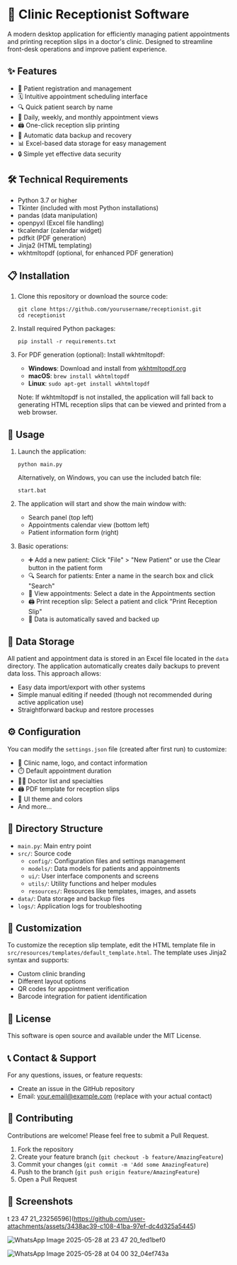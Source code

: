 # 🏥 Clinic Receptionist Software

A modern desktop application for efficiently managing patient appointments and printing reception slips in a doctor's clinic. Designed to streamline front-desk operations and improve patient experience.

## ✨ Features

- 📝 Patient registration and management
- 🗓️ Intuitive appointment scheduling interface
- 🔍 Quick patient search by name
- 📅 Daily, weekly, and monthly appointment views
- 🖨️ One-click reception slip printing
- 💾 Automatic data backup and recovery
- 📊 Excel-based data storage for easy management
- 🔒 Simple yet effective data security

## 🛠️ Technical Requirements

- Python 3.7 or higher
- Tkinter (included with most Python installations)
- pandas (data manipulation)
- openpyxl (Excel file handling)
- tkcalendar (calendar widget)
- pdfkit (PDF generation)
- Jinja2 (HTML templating)
- wkhtmltopdf (optional, for enhanced PDF generation)

## 📋 Installation

1. Clone this repository or download the source code:
   ```
   git clone https://github.com/yourusername/receptionist.git
   cd receptionist
   ```

2. Install required Python packages:
   ```
   pip install -r requirements.txt
   ```

3. For PDF generation (optional):
   Install wkhtmltopdf:
   - **Windows**: Download and install from [wkhtmltopdf.org](https://wkhtmltopdf.org/downloads.html)
   - **macOS**: `brew install wkhtmltopdf`
   - **Linux**: `sudo apt-get install wkhtmltopdf`
   
   Note: If wkhtmltopdf is not installed, the application will fall back to generating HTML reception slips that can be viewed and printed from a web browser.

## 🚀 Usage

1. Launch the application:
   ```
   python main.py
   ```
   
   Alternatively, on Windows, you can use the included batch file:
   ```
   start.bat
   ```

2. The application will start and show the main window with:
   - Search panel (top left)
   - Appointments calendar view (bottom left)
   - Patient information form (right)

3. Basic operations:
   - ➕ Add a new patient: Click "File" > "New Patient" or use the Clear button in the patient form
   - 🔍 Search for patients: Enter a name in the search box and click "Search"
   - 📅 View appointments: Select a date in the Appointments section
   - 🖨️ Print reception slip: Select a patient and click "Print Reception Slip"
   - 💾 Data is automatically saved and backed up

## 💽 Data Storage

All patient and appointment data is stored in an Excel file located in the `data` directory. The application automatically creates daily backups to prevent data loss. This approach allows:

- Easy data import/export with other systems
- Simple manual editing if needed (though not recommended during active application use)
- Straightforward backup and restore processes

## ⚙️ Configuration

You can modify the `settings.json` file (created after first run) to customize:

- 🏢 Clinic name, logo, and contact information
- ⏱️ Default appointment duration
- 👨‍⚕️ Doctor list and specialties
- 🖨️ PDF template for reception slips
- 🌈 UI theme and colors
- And more...

## 📁 Directory Structure

- `main.py`: Main entry point
- `src/`: Source code
  - `config/`: Configuration files and settings management
  - `models/`: Data models for patients and appointments
  - `ui/`: User interface components and screens
  - `utils/`: Utility functions and helper modules
  - `resources/`: Resources like templates, images, and assets
- `data/`: Data storage and backup files
- `logs/`: Application logs for troubleshooting

## 🎨 Customization

To customize the reception slip template, edit the HTML template file in `src/resources/templates/default_template.html`. The template uses Jinja2 syntax and supports:

- Custom clinic branding
- Different layout options
- QR codes for appointment verification
- Barcode integration for patient identification

## 📜 License

This software is open source and available under the MIT License.

## 📞 Contact & Support

For any questions, issues, or feature requests:
- Create an issue in the GitHub repository
- Email: your.email@example.com (replace with your actual contact)

## 🤝 Contributing

Contributions are welcome! Please feel free to submit a Pull Request.

1. Fork the repository
2. Create your feature branch (`git checkout -b feature/AmazingFeature`)
3. Commit your changes (`git commit -m 'Add some AmazingFeature`)
4. Push to the branch (`git push origin feature/AmazingFeature`)
5. Open a Pull Request

## 📸 Screenshots
t 23 47 21_23256596](https://github.com/user-attachments/assets/3438ac39-c108-41ba-97ef-dc4d325a5445)

![WhatsApp Image 2025-05-28 at 23 47 20_fed1bef0](https://github.com/user-attachments/assets/e65837c1-da90-476f-8129-0444c5c419e2)

![WhatsApp Image 2025-05-28 at 04 00 32_04ef743a](https://github.com/user-attachments/assets/0da404f1-730c-4c1f-a7a7-57feeebf7136)
